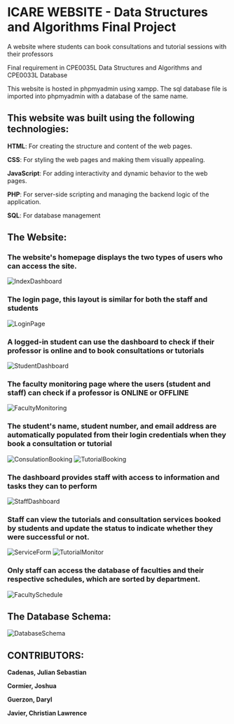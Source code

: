 # ICARE WEBSITE - Data Structures and Algorithms Final Project

A website where students can book consultations and tutorial sessions with their professors

Final requirement in CPE0035L Data Structures and Algorithms and CPE0033L Database

This website is hosted in phpmyadmin using xampp.
The sql database file is imported into phpmyadmin with a database of the same name.

## This website was built using the following technologies:

**HTML**: For creating the structure and content of the web pages.

**CSS**: For styling the web pages and making them visually appealing.

**JavaScript**: For adding interactivity and dynamic behavior to the web pages.

**PHP**: For server-side scripting and managing the backend logic of the application.

**SQL**: For database management

## The Website: 

### The website's homepage displays the two types of users who can access the site.

![IndexDashboard](images/screenshots/IndexDashboard.png)

### The login page, this layout is similar for both the staff and students

![LoginPage](images/screenshots/LoginPage.png)

### A logged-in student can use the dashboard to check if their professor is online and to book consultations or tutorials

![StudentDashboard](images/screenshots/StudentDashboard.png)

### The faculty monitoring page where the users (student and staff) can check if a professor is ONLINE or OFFLINE

![FacultyMonitoring](images/screenshots/FacultyMonitoring.png)

### The student's name, student number, and email address are automatically populated from their login credentials when they book a consultation or tutorial

![ConsulationBooking](images/screenshots/ConsultationBooking.png)
![TutorialBooking](images/screenshots/TutorialBooking.png)

### The dashboard provides staff with access to information and tasks they can to perform

![StaffDashboard](images/screenshots/StaffDashboard.png)

### Staff can view the tutorials and consultation services booked by students and update the status to indicate whether they were successful or not.

![ServiceForm](images/screenshots/ServiceForm.png)
![TutorialMonitor](images/screenshots/TutorialMonitor.png)

### Only staff can access the database of faculties and their respective schedules, which are sorted by department.

![FacultySchedule](images/screenshots/FacultySchedule.png)

## The Database Schema:

![DatabaseSchema](images/screenshots/DatabaseSchema.png)

## CONTRIBUTORS:

**Cadenas, Julian Sebastian**

**Cormier, Joshua** 

**Guerzon, Daryl**

**Javier, Christian Lawrence**
